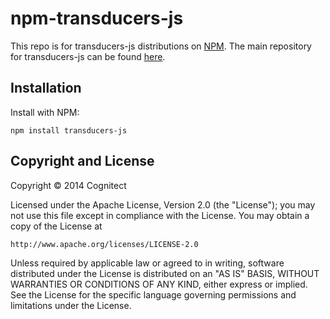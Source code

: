 # npm-transducers-js

This repo is for transducers-js distributions on
[NPM](http://npmjs.org). The main repository for transducers-js can be
found [here](http://github.com/cognitect-labs/transducers-js).

## Installation

Install with NPM:

```shell
npm install transducers-js
```

## Copyright and License

Copyright © 2014 Cognitect

Licensed under the Apache License, Version 2.0 (the "License");
you may not use this file except in compliance with the License.
You may obtain a copy of the License at

    http://www.apache.org/licenses/LICENSE-2.0

Unless required by applicable law or agreed to in writing, software
distributed under the License is distributed on an "AS IS" BASIS,
WITHOUT WARRANTIES OR CONDITIONS OF ANY KIND, either express or implied.
See the License for the specific language governing permissions and
limitations under the License.

